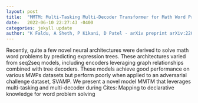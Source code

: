 ```yaml
---
layout: post
title:  "MMTM: Multi-Tasking Multi-Decoder Transformer for Math Word Problems"
date:   2022-06-10 22:27:43 -0400
categories: jekyll update
author: "K Faldu, A Sheth, P Kikani, D Patel - arXiv preprint arXiv:2206.01268, 2022"
---
```

Recently, quite a few novel neural architectures were derived to solve math word problems by predicting expression trees. These architectures varied from seq2seq models, including encoders leveraging graph relationships combined with tree decoders. These models achieve good performance on various MWPs datasets but perform poorly when applied to an adversarial challenge dataset, SVAMP. We present a novel model MMTM that leverages multi-tasking and multi-decoder during 
Cites: Mapping to declarative knowledge for word problem solving
